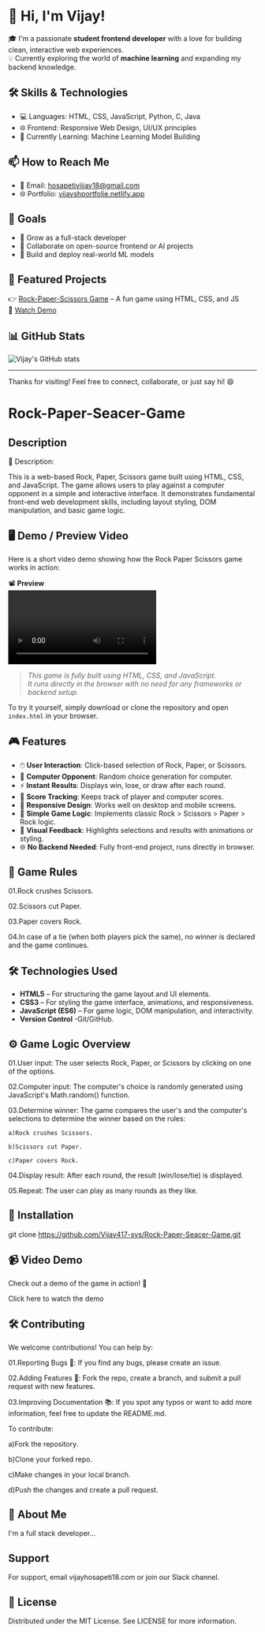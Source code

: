 # 👋 Hi, I'm Vijay!

🎓 I'm a passionate **student frontend developer** with a love for building clean, interactive web experiences.  
💡 Currently exploring the world of **machine learning** and expanding my backend knowledge.

## 🛠️ Skills & Technologies

- 💻 Languages: HTML, CSS, JavaScript, Python, C, Java
- 🌐 Frontend: Responsive Web Design, UI/UX principles
- 🤖 Currently Learning: Machine Learning Model Building

## 📫 How to Reach Me

- 📧 Email: hosapetiviijay18@gmail.com  
- 🌐 Portfolio: [vijayshportfolie.netlify.app](https://vijayshportfolie.netlify.app)

## 🚀 Goals

- 🌱 Grow as a full-stack developer  
- 🤝 Collaborate on open-source frontend or AI projects  
- 🎯 Build and deploy real-world ML models

## 🔗 Featured Projects

👉 [Rock-Paper-Scissors Game](https://github.com/Vijay417-sys/Rock-Paper-Seacer-Game) – A fun game using HTML, CSS, and JS  
🎥 [Watch Demo](https://github.com/Vijay417-sys/Rock-Paper-Seacer-Game/blob/main/rock%20seacer%20paper%20game/demo.webm)

## 📊 GitHub Stats

![Vijay's GitHub stats](https://github-readme-stats.vercel.app/api?username=Vijay417-sys&show_icons=true&theme=radical)

---

Thanks for visiting! Feel free to connect, collaborate, or just say hi! 😄



# Rock-Paper-Seacer-Game



## Description

📄 Description:

This is a web-based Rock, Paper, Scissors game built using HTML, CSS, and JavaScript. The game allows users to play against a computer opponent in a simple and interactive interface. It demonstrates fundamental front-end web development skills, including layout styling, DOM manipulation, and basic game logic.


## 🖥️ Demo / Preview Video

Here is a short video demo showing how the Rock Paper Scissors game works in action:

📽️ **Preview**  
![Game Demo](./rock%20seacer%20paper%20game_demo.webm)

> *This game is fully built using HTML, CSS, and JavaScript.  
> It runs directly in the browser with no need for any frameworks or backend setup.*

To try it yourself, simply download or clone the repository and open `index.html` in your browser.
## 🎮 Features

- 🖱️ **User Interaction**: Click-based selection of Rock, Paper, or Scissors.
- 🤖 **Computer Opponent**: Random choice generation for computer.
- ⚡ **Instant Results**: Displays win, lose, or draw after each round.
- 🔄 **Score Tracking**: Keeps track of player and computer scores.
- 🎨 **Responsive Design**: Works well on desktop and mobile screens.
- 🧠 **Simple Game Logic**: Implements classic Rock > Scissors > Paper > Rock logic.
- 🎉 **Visual Feedback**: Highlights selections and results with animations or styling.
- 🌐 **No Backend Needed**: Fully front-end project, runs directly in browser.

## 📜 Game Rules

01.Rock crushes Scissors.

02.Scissors cut Paper.

03.Paper covers Rock.

04.In case of a tie (when both players pick the same), no winner is declared and the game continues.
## 🛠️ Technologies Used

- **HTML5** – For structuring the game layout and UI elements.
- **CSS3** – For styling the game interface, animations, and responsiveness.
- **JavaScript (ES6)** – For game logic, DOM manipulation, and interactivity.
- **Version Control** -Git/GitHub.


## ⚙️ Game Logic Overview
01.User input: The user selects Rock, Paper, or Scissors by clicking on one of the options.

02.Computer input: The computer's choice is randomly generated using JavaScript's Math.random() function.

03.Determine winner: The game compares the user's and the computer's selections to determine the winner based on the rules:

    a)Rock crushes Scissors.

    b)Scissors cut Paper.

    c)Paper covers Rock.

04.Display result: After each round, the result (win/lose/tie) is displayed.

05.Repeat: The user can play as many rounds as they like.
## 🏁 Installation

git clone https://github.com/Vijay417-sys/Rock-Paper-Seacer-Game.git

## 📹 Video Demo




Check out a demo of the game in action! 🎥

Click here to watch the demo
## 🛠️ Contributing


We welcome contributions! You can help by:

01.Reporting Bugs 🐞: If you find any bugs, please create an issue.

02.Adding Features 🚀: Fork the repo, create a branch, and submit a pull request with new features.

03.Improving Documentation 📚: If you spot any typos or want to add more information, feel free to update the README.md.

To contribute:

a)Fork the repository.

b)Clone your forked repo.

c)Make changes in your local branch.

d)Push the changes and create a pull request.
## 🚀 About Me
I'm a full stack developer...


## Support

For support, email vijayhosapeti18.com or join our Slack channel.


## 📢 License

Distributed under the MIT License. See LICENSE for more information.
